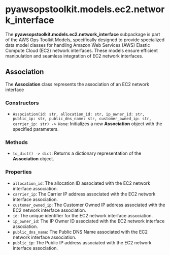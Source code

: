 # pyawsopstoolkit.models.ec2.network_interface

The **pyawsopstoolkit.models.ec2.network_interface** subpackage is part of the AWS Ops Toolkit Models, specifically
designed to provide specialized data model classes for handling Amazon Web Services (AWS) Elastic Compute Cloud (EC2)
network interfaces. These models ensure efficient manipulation and seamless integration of EC2 network interfaces.

## Association

The **Association** class represents the association of an EC2 network interface

### Constructors

- `Association(id: str, allocation_id: str, ip_owner_id: str, public_ip: str, public_dns_name: str, customer_owned_ip: str, carrier_ip: str) -> None`:
  Initializes a new **Association** object with the specified parameters.

### Methods

- `to_dict() -> dict`: Returns a dictionary representation of the **Association** object.

### Properties

- `allocation_id`: The allocation ID associated with the EC2 network interface association.
- `carrier_ip`: The Carrier IP address associated with the EC2 network interface association.
- `customer_owned_ip`: The Customer Owned IP address associated with the EC2 network interface association.
- `id`: The unique identifier for the EC2 network interface association.
- `ip_owner_id`: The IP Owner ID associated with the EC2 network interface association.
- `public_dns_name`: The Public DNS Name associated with the EC2 network interface association.
- `public_ip`: The Public IP address associated with the EC2 network interface association.